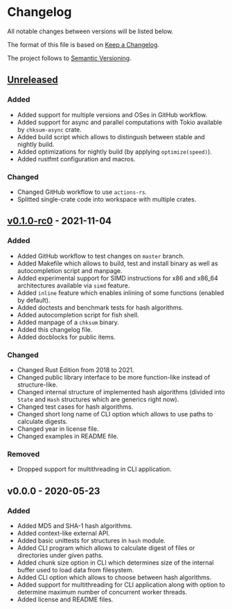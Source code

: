 # Changelog

All notable changes between versions will be listed below.

The format of this file is based on [Keep a Changelog](https://keepachangelog.com/en/1.0.0/).

The project follows to [Semantic Versioning](https://semver.org/spec/v2.0.0.html).

## [Unreleased](https://github.com/ventaquil/chksum/compare/v0.1.0-rc0...)

### Added
- Added support for multiple versions and OSes in GitHub workflow.
- Added support for async and parallel computations with Tokio available by `chksum-async` crate.
- Added build script which allows to distingush between stable and nightly build.
- Added optimizations for nightly build (by applying `optimize(speed)`).
- Added rustfmt configuration and macros.

### Changed
- Changed GitHub workflow to use `actions-rs`.
- Splitted single-crate code into workspace with multiple crates.

## [v0.1.0-rc0](https://github.com/ventaquil/chksum/compare/v0.0.0...v0.1.0-rc0) - 2021-11-04

### Added
- Added GitHub workflow to test changes on `master` branch.
- Added Makefile which allows to build, test and install binary as well as autocompletion script and manpage.
- Added experimental support for SIMD instructions for x86 and x86_64 architectures available via `simd` feature.
- Added `inline` feature which enables inlining of some functions (enabled by default).
- Added doctests and benchmark tests for hash algorithms.
- Added autocompletion script for fish shell.
- Added manpage of a `chksum` binary.
- Added this changelog file.
- Added docblocks for public items.

### Changed
- Changed Rust Edition from 2018 to 2021.
- Changed public library interface to be more function-like instead of structure-like.
- Changed internal structure of implemented hash algorithms (divided into `State` and `Hash` structures which are generics right now).
- Changed test cases for hash algorithms.
- Changed short long name of CLI option which allows to use paths to calculate digests.
- Changed year in license file.
- Changed examples in README file.

### Removed
- Dropped support for multithreading in CLI application.

## v0.0.0 - 2020-05-23

### Added
- Added MD5 and SHA-1 hash algorithms.
- Added context-like external API.
- Added basic unittests for structures in `hash` module.
- Added CLI program which allows to calculate digest of files or directories under given paths.
- Added chunk size option in CLI which determines size of the internal buffer used to load data from filesystem.
- Added CLI option which allows to choose between hash algorithms.
- Added support for multithreading for CLI application along with option to determine maximum number of concurrent worker threads.
- Added license and README files.
